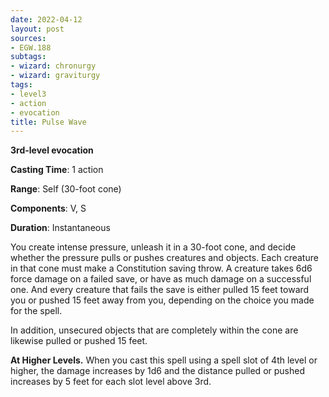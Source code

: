 ```yaml
---
date: 2022-04-12
layout: post
sources:
- EGW.188
subtags:
- wizard: chronurgy
- wizard: graviturgy
tags:
- level3
- action
- evocation
title: Pulse Wave
---
```


**3rd-level evocation**

**Casting Time**: 1 action

**Range**: Self (30-foot cone)

**Components**: V, S

**Duration**: Instantaneous

You create intense pressure, unleash it in a 30-foot cone, and decide whether the pressure pulls or pushes creatures and objects. Each creature in that cone must make a Constitution saving throw. A creature takes 6d6 force damage on a failed save, or have as much damage on a successful one. And every creature that fails the save is either pulled 15 feet toward you or pushed 15 feet away from you, depending on the choice you made for the spell.

In addition, unsecured objects that are completely within the cone are likewise pulled or pushed 15 feet.

**At Higher Levels.** When you cast this spell using a spell slot of 4th level or higher, the damage increases by 1d6 and the distance pulled or pushed increases by 5 feet for each slot level above 3rd.
